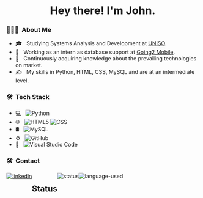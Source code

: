 <h1 align="center"> Hey there! I'm John.</h2>

<h3> 👨🏻‍💻 &nbsp;About Me </h3>

- 🎓 &nbsp; Studying Systems Analysis and Development at <a href="https://www.uniso.br/home">UNISO</a>.
- 💼 &nbsp; Working as an intern as database support at <a href="https://wvetro.com.br">Going2 Mobile</a>.
- 🌱 &nbsp; Continuously acquiring knowledge about the prevailing technologies on market.
- ✍️ &nbsp; My skills in Python, HTML, CSS, MySQL and are at an intermediate level.

<h3> 🛠 &nbsp;Tech Stack</h3>

- 💻 &nbsp;
  ![Python](https://img.shields.io/badge/-Python-333333?style=flat&logo=python)
- 🌐 &nbsp;
  ![HTML5](https://img.shields.io/badge/-HTML5-333333?style=flat&logo=HTML5)
  ![CSS](https://img.shields.io/badge/-CSS-333333?style=flat&logo=CSS3&logoColor=1572B6)
- 🛢 &nbsp;
  ![MySQL](https://img.shields.io/badge/-MySQL-333333?style=flat&logo=mysql)
- ⚙️ &nbsp;
  ![GitHub](https://img.shields.io/badge/-GitHub-333333?style=flat&logo=github)
- 🔧 &nbsp;
  ![Visual Studio Code](https://img.shields.io/badge/-Visual%20Studio%20Code-333333?style=flat&logo=visual-studio-code&logoColor=007ACC)


<h3> 🛠 &nbsp;Contact</h3>
<div style="display: flex; gap: 2; flex-wrap: wrap">
  <a href=https://www.linkedin.com/in/joaooliveira375/"><img src="https://img.shields.io/badge/LinkedIn-0077B5?style=for-the-badge&logo=linkedin&logoColor=white" alt="linkedin"></a>

## Status
<div style="display: flex; gap: 2; jusfiy-content: center">
  <img src="https://github-readme-stats.vercel.app/api?username=joaooliveira375&show_icons=true&theme=neon" alt="status">
  <img src="https://github-readme-stats.vercel.app/api/top-langs/?username=joaooliveira375&layout=compact&theme=neon" alt="language-used">
</div>



